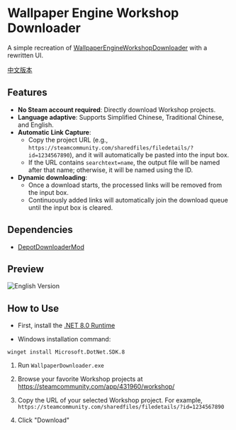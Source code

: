 # Wallpaper Engine Workshop Downloader

A simple recreation of [WallpaperEngineWorkshopDownloader](https://github.com/oureveryday/WallpaperEngineWorkshopDownloader) with a rewritten UI.

[中文版本](README_zh-TW.md)

## Features

- **No Steam account required**: Directly download Workshop projects.
- **Language adaptive**: Supports Simplified Chinese, Traditional Chinese, and English.
- **Automatic Link Capture**:
  - Copy the project URL (e.g., `https://steamcommunity.com/sharedfiles/filedetails/?id=1234567890`), and it will automatically be pasted into the input box.
  - If the URL contains `searchtext=name`, the output file will be named after that name; otherwise, it will be named using the ID.
- **Dynamic downloading**:
  - Once a download starts, the processed links will be removed from the input box.
  - Continuously added links will automatically join the download queue until the input box is cleared.

## Dependencies

- [DepotDownloaderMod](https://github.com/oureveryday/DepotDownloaderMod)

## Preview

![English Version](https://github.com/user-attachments/assets/b8f5d777-c578-4778-9200-5cd80b17961f)

## How to Use

* First, install the [.NET 8.0 Runtime](https://dotnet.microsoft.com/download/dotnet/8.0/runtime)

* Windows installation command:
```
winget install Microsoft.DotNet.SDK.8
```

1. Run `WallpaperDownloader.exe`

2. Browse your favorite Workshop projects at <https://steamcommunity.com/app/431960/workshop/>

3. Copy the URL of your selected Workshop project. For example, `https://steamcommunity.com/sharedfiles/filedetails/?id=1234567890`

4. Click "Download"
